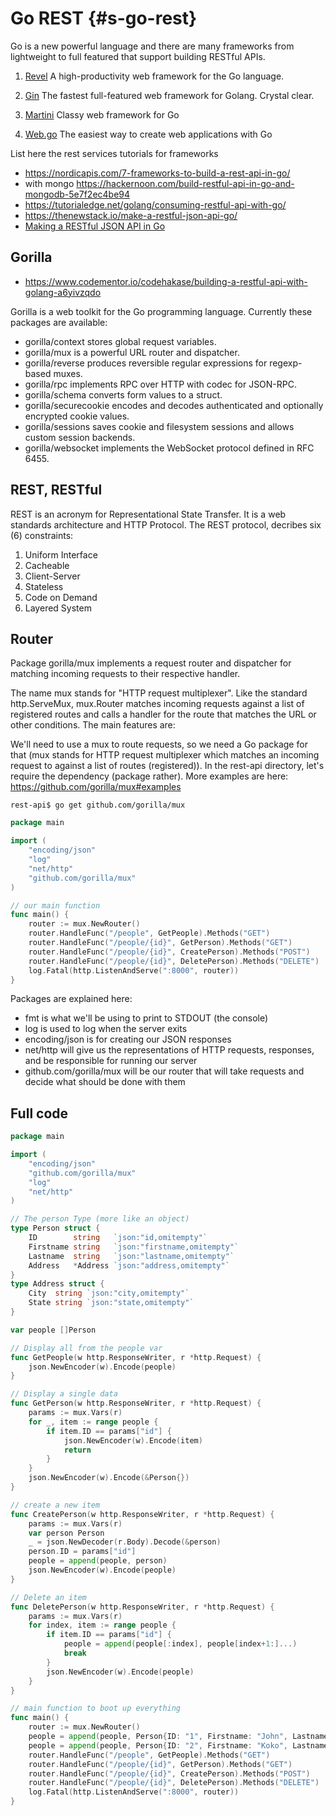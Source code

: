 # Go REST {#s-go-rest}

Go is a new powerful language and there are many frameworks from lightweight to full featured that support building RESTful APIs.

1. [Revel](https://github.com/revel/revel) A high-productivity web framework for the Go language.

2. [Gin](https://gin-gonic.github.io/gin/) The fastest full-featured web framework for Golang. Crystal clear.

3. [Martini](https://github.com/olebedev/martini) Classy web framework for Go

4. [Web.go](https://github.com/hoisie/web) The easiest way to create web applications with Go

List here the rest services tutorials for frameworks

* <https://nordicapis.com/7-frameworks-to-build-a-rest-api-in-go/>
* with mongo <https://hackernoon.com/build-restful-api-in-go-and-mongodb-5e7f2ec4be94>
* <https://tutorialedge.net/golang/consuming-restful-api-with-go/>
* <https://thenewstack.io/make-a-restful-json-api-go/>
* [Making a RESTful JSON API in Go](https://thenewstack.io/make-a-restful-json-api-go/)

## Gorilla

* <https://www.codementor.io/codehakase/building-a-restful-api-with-golang-a6yivzqdo>

Gorilla is a web toolkit for the Go programming language. Currently
these packages are available:

* gorilla/context stores global request variables.
* gorilla/mux is a powerful URL router and dispatcher.
* gorilla/reverse produces reversible regular expressions for regexp-based muxes.
* gorilla/rpc implements RPC over HTTP with codec for JSON-RPC.
* gorilla/schema converts form values to a struct.
* gorilla/securecookie encodes and decodes authenticated and optionally encrypted cookie values.
* gorilla/sessions saves cookie and filesystem sessions and allows custom session backends.
* gorilla/websocket implements the WebSocket protocol defined in RFC 6455.


## REST, RESTful

REST is an acronym for Representational State Transfer. It is a web standards architecture and HTTP Protocol. The REST protocol, decribes six (6) constraints:

1. Uniform Interface
1. Cacheable
1. Client-Server
1. Stateless
1. Code on Demand
1. Layered System

## Router

Package gorilla/mux implements a request router and dispatcher for matching incoming requests to their respective handler.

The name mux stands for "HTTP request multiplexer". Like the standard http.ServeMux, mux.Router matches incoming requests against a list of registered routes and calls a handler for the route that matches the URL or other conditions. The main features are:

We'll need to use a mux to route requests, so we need a Go package for that (mux stands for HTTP request multiplexer which matches an incoming request to against a list of routes (registered)). In the rest-api directory, let's require the dependency (package rather). More examples are here: https://github.com/gorilla/mux#examples

```
rest-api$ go get github.com/gorilla/mux
```

```go
package main

import (
    "encoding/json"
    "log"
    "net/http"
    "github.com/gorilla/mux"
)

// our main function
func main() {
    router := mux.NewRouter()
    router.HandleFunc("/people", GetPeople).Methods("GET")
    router.HandleFunc("/people/{id}", GetPerson).Methods("GET")
    router.HandleFunc("/people/{id}", CreatePerson).Methods("POST")
    router.HandleFunc("/people/{id}", DeletePerson).Methods("DELETE")
    log.Fatal(http.ListenAndServe(":8000", router))
}
```

Packages are explained here:
* fmt is what we'll be using to print to STDOUT (the console)
* log is used to log when the server exits
* encoding/json is for creating our JSON responses
* net/http will give us the representations of HTTP requests, responses, and be responsible for running our server
* github.com/gorilla/mux will be our router that will take requests and decide what should be done with them

## Full code

```go
package main

import (
    "encoding/json"
    "github.com/gorilla/mux"
    "log"
    "net/http"
)

// The person Type (more like an object)
type Person struct {
    ID        string   `json:"id,omitempty"`
    Firstname string   `json:"firstname,omitempty"`
    Lastname  string   `json:"lastname,omitempty"`
    Address   *Address `json:"address,omitempty"`
}
type Address struct {
    City  string `json:"city,omitempty"`
    State string `json:"state,omitempty"`
}

var people []Person

// Display all from the people var
func GetPeople(w http.ResponseWriter, r *http.Request) {
    json.NewEncoder(w).Encode(people)
}

// Display a single data
func GetPerson(w http.ResponseWriter, r *http.Request) {
    params := mux.Vars(r)
    for _, item := range people {
        if item.ID == params["id"] {
            json.NewEncoder(w).Encode(item)
            return
        }
    }
    json.NewEncoder(w).Encode(&Person{})
}

// create a new item
func CreatePerson(w http.ResponseWriter, r *http.Request) {
    params := mux.Vars(r)
    var person Person
    _ = json.NewDecoder(r.Body).Decode(&person)
    person.ID = params["id"]
    people = append(people, person)
    json.NewEncoder(w).Encode(people)
}

// Delete an item
func DeletePerson(w http.ResponseWriter, r *http.Request) {
    params := mux.Vars(r)
    for index, item := range people {
        if item.ID == params["id"] {
            people = append(people[:index], people[index+1:]...)
            break
        }
        json.NewEncoder(w).Encode(people)
    }
}

// main function to boot up everything
func main() {
    router := mux.NewRouter()
    people = append(people, Person{ID: "1", Firstname: "John", Lastname: "Doe", Address: &Address{City: "City X", State: "State X"}})
    people = append(people, Person{ID: "2", Firstname: "Koko", Lastname: "Doe", Address: &Address{City: "City Z", State: "State Y"}})
    router.HandleFunc("/people", GetPeople).Methods("GET")
    router.HandleFunc("/people/{id}", GetPerson).Methods("GET")
    router.HandleFunc("/people/{id}", CreatePerson).Methods("POST")
    router.HandleFunc("/people/{id}", DeletePerson).Methods("DELETE")
    log.Fatal(http.ListenAndServe(":8000", router))
}
```
